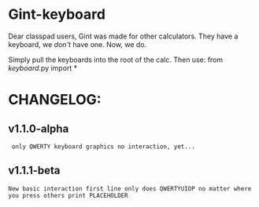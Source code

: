 # Gint-keyboard
Dear classpad users,
    Gint was made for other calculators. They have a keyboard, we _don't_ have one. Now, we do.

Simply pull the keyboards into the root of the calc.
Then use: 
    from _keyboard_.py import *

# CHANGELOG:

## v1.1.0-alpha
     only QWERTY keyboard graphics no interaction, yet...
## v1.1.1-beta
    New basic interaction first line only does QWERTYUIOP no matter where you press others print PLACEHOLDER
